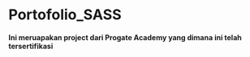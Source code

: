 # Portofolio_SASS
<h4>Ini meruapakan project dari Progate Academy yang dimana ini telah tersertifikasi</h4>
